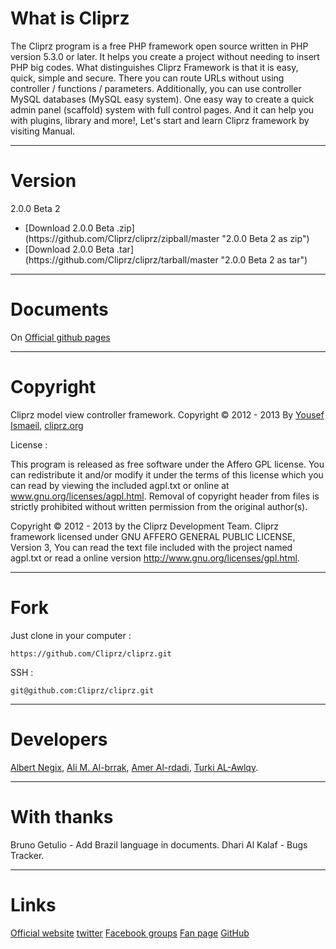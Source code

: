 What is Cliprz
==============

The Cliprz program is a free PHP framework open source written in PHP version 5.3.0 or later.
It helps you create a project without needing to insert PHP big codes.
What distinguishes Cliprz Framework is that it is easy, quick,
simple and secure. There you can route URLs without using controller / functions / parameters.
Additionally, you can use controller MySQL databases (MySQL easy system).
One easy way to create a quick admin panel (scaffold) system with full control pages.
And it can help you with plugins, library and more!,
Let's start and learn Cliprz framework by visiting Manual.

* * *

Version
=======
2.0.0 Beta 2
<ul>
  <li>[Download 2.0.0 Beta .zip](https://github.com/Cliprz/cliprz/zipball/master "2.0.0 Beta 2 as zip")</li>
  <li>[Download 2.0.0 Beta .tar](https://github.com/Cliprz/cliprz/tarball/master "2.0.0 Beta 2 as tar")</li>
</ul>

* * *

Documents
=========
On [Official github pages](http://cliprz.github.io/cliprz/ "Cliprz Official github pages")

* * *

Copyright
=========
Cliprz model view controller framework.
Copyright &copy; 2012 - 2013 By [Yousef Ismaeil](https://www.github.com/Cliprz/ "@Cliprz"), [cliprz.org](http://wwww.cliprz.org "Cliprz official website")

License :

This program is released as free software under the Affero GPL license.
You can redistribute it and/or modify it under the terms of this license which you can read by viewing the included agpl.txt or online at www.gnu.org/licenses/agpl.html.
Removal of copyright header from files is strictly prohibited without written permission from the original author(s).

Copyright &copy; 2012 - 2013 by the Cliprz Development Team.
Cliprz framework licensed under GNU AFFERO GENERAL PUBLIC LICENSE, Version 3,
You can read the text file included with the project named agpl.txt or read a online version http://www.gnu.org/licenses/gpl.html.

* * *

Fork
====

Just clone in your computer :

```code
https://github.com/Cliprz/cliprz.git
```

SSH :

```code
git@github.com:Cliprz/cliprz.git
```

* * *

Developers
==========

[Albert Negix](https://github.com/Negix "Albert Negix on Github"),
[Ali M. Al-brrak](https://github.com/alaa13212 "Ali M. Al-brrak on Github"),
[Amer Al-rdadi](https://github.com/ameralrdadi "Amer Alrdadi on Github"),
[Turki AL-Awlqy](https://github.com/turkialawlqy "Turki AL-Awlqy on Github").

* * *

With thanks
===========
Bruno Getulio - Add Brazil language in documents.
Dhari Al Kalaf - Bugs Tracker.

* * *

Links
=====

[Official website](http://cliprz.org "Cliprz Official website")
[twitter](http://twitter.com/cliprz "Cliprz on twitter")
[Facebook groups](http://www.facebook.com/groups/cliprz.org "Cliprz on Facebook groups")
[Fan page](http://www.facebook.com/CliprzFramework "Cliprz Fan page")
[GitHub](http://github.com/Cliprz/cliprz "Cliprz on GitHub")

